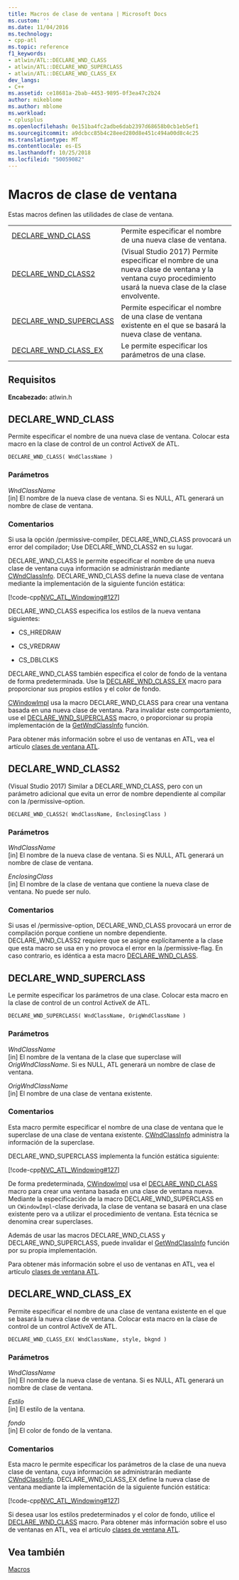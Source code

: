 ```yaml
---
title: Macros de clase de ventana | Microsoft Docs
ms.custom: ''
ms.date: 11/04/2016
ms.technology:
- cpp-atl
ms.topic: reference
f1_keywords:
- atlwin/ATL::DECLARE_WND_CLASS
- atlwin/ATL::DECLARE_WND_SUPERCLASS
- atlwin/ATL::DECLARE_WND_CLASS_EX
dev_langs:
- C++
ms.assetid: ce18681a-2bab-4453-9895-0f3ea47c2b24
author: mikeblome
ms.author: mblome
ms.workload:
- cplusplus
ms.openlocfilehash: 0e151ba4fc2adbe6dab2397d68658b0cb1eb5ef1
ms.sourcegitcommit: a9dcbcc85b4c28eed280d8e451c494a00d8c4c25
ms.translationtype: MT
ms.contentlocale: es-ES
ms.lasthandoff: 10/25/2018
ms.locfileid: "50059082"
---
```

# <a name="window-class-macros"></a>Macros de clase de ventana

Estas macros definen las utilidades de clase de ventana.

|||
|-|-|
|[DECLARE_WND_CLASS](#declare_wnd_class)|Permite especificar el nombre de una nueva clase de ventana.|
|[DECLARE_WND_CLASS2](#declare_wnd_class2)|(Visual Studio 2017) Permite especificar el nombre de una nueva clase de ventana y la ventana cuyo procedimiento usará la nueva clase de la clase envolvente.|
|[DECLARE_WND_SUPERCLASS](#declare_wnd_superclass)|Permite especificar el nombre de una clase de ventana existente en el que se basará la nueva clase de ventana.|
|[DECLARE_WND_CLASS_EX](#declare_wnd_class_ex)|Le permite especificar los parámetros de una clase.|

## <a name="requirements"></a>Requisitos

**Encabezado:** atlwin.h

##  <a name="declare_wnd_class"></a>  DECLARE_WND_CLASS

Permite especificar el nombre de una nueva clase de ventana. Colocar esta macro en la clase de control de un control ActiveX de ATL.

```
DECLARE_WND_CLASS( WndClassName )
```

### <a name="parameters"></a>Parámetros

*WndClassName*<br/>
[in] El nombre de la nueva clase de ventana. Si es NULL, ATL generará un nombre de clase de ventana.

### <a name="remarks"></a>Comentarios

Si usa la opción /permissive-compiler, DECLARE_WND_CLASS provocará un error del compilador; Use DECLARE_WND_CLASS2 en su lugar.

DECLARE_WND_CLASS le permite especificar el nombre de una nueva clase de ventana cuya información se administrarán mediante [CWndClassInfo](cwndclassinfo-class.md). DECLARE_WND_CLASS define la nueva clase de ventana mediante la implementación de la siguiente función estática:

[!code-cpp[NVC_ATL_Windowing#127](../../atl/codesnippet/cpp/window-class-macros_1.cpp)]

DECLARE_WND_CLASS especifica los estilos de la nueva ventana siguientes:

- CS_HREDRAW

- CS_VREDRAW

- CS_DBLCLKS

DECLARE_WND_CLASS también especifica el color de fondo de la ventana de forma predeterminada. Use la [DECLARE_WND_CLASS_EX](#declare_wnd_class_ex) macro para proporcionar sus propios estilos y el color de fondo.

[CWindowImpl](cwindowimpl-class.md) usa la macro DECLARE_WND_CLASS para crear una ventana basada en una nueva clase de ventana. Para invalidar este comportamiento, use el [DECLARE_WND_SUPERCLASS](#declare_wnd_superclass) macro, o proporcionar su propia implementación de la [GetWndClassInfo](cwindowimpl-class.md#getwndclassinfo) función.

Para obtener más información sobre el uso de ventanas en ATL, vea el artículo [clases de ventana ATL](../../atl/atl-window-classes.md).

##  <a name="declare_wnd_class2"></a>  DECLARE_WND_CLASS2

(Visual Studio 2017) Similar a DECLARE_WND_CLASS, pero con un parámetro adicional que evita un error de nombre dependiente al compilar con la /permissive-option.

```
DECLARE_WND_CLASS2( WndClassName, EnclosingClass )
```

### <a name="parameters"></a>Parámetros

*WndClassName*<br/>
[in] El nombre de la nueva clase de ventana. Si es NULL, ATL generará un nombre de clase de ventana.

*EnclosingClass*<br/>
[in] El nombre de la clase de ventana que contiene la nueva clase de ventana. No puede ser nulo.

### <a name="remarks"></a>Comentarios

Si usas el /permissive-option, DECLARE_WND_CLASS provocará un error de compilación porque contiene un nombre dependiente. DECLARE_WND_CLASS2 requiere que se asigne explícitamente a la clase que esta macro se usa en y no provoca el error en la /permissive-flag.
En caso contrario, es idéntica a esta macro [DECLARE_WND_CLASS](#declare_wnd_class).

##  <a name="declare_wnd_superclass"></a>  DECLARE_WND_SUPERCLASS

Le permite especificar los parámetros de una clase. Colocar esta macro en la clase de control de un control ActiveX de ATL.

```
DECLARE_WND_SUPERCLASS( WndClassName, OrigWndClassName )
```

### <a name="parameters"></a>Parámetros

*WndClassName*<br/>
[in] El nombre de la ventana de la clase que superclase will *OrigWndClassName*. Si es NULL, ATL generará un nombre de clase de ventana.

*OrigWndClassName*<br/>
[in] El nombre de una clase de ventana existente.

### <a name="remarks"></a>Comentarios

Esta macro permite especificar el nombre de una clase de ventana que le superclase de una clase de ventana existente. [CWndClassInfo](cwndclassinfo-class.md) administra la información de la superclase.

DECLARE_WND_SUPERCLASS implementa la función estática siguiente:

[!code-cpp[NVC_ATL_Windowing#127](../../atl/codesnippet/cpp/window-class-macros_1.cpp)]

De forma predeterminada, [CWindowImpl](cwindowimpl-class.md) usa el [DECLARE_WND_CLASS](#declare_wnd_class) macro para crear una ventana basada en una clase de ventana nueva. Mediante la especificación de la macro DECLARE_WND_SUPERCLASS en un `CWindowImpl`-clase derivada, la clase de ventana se basará en una clase existente pero va a utilizar el procedimiento de ventana. Esta técnica se denomina crear superclases.

Además de usar las macros DECLARE_WND_CLASS y DECLARE_WND_SUPERCLASS, puede invalidar el [GetWndClassInfo](cwindowimpl-class.md#getwndclassinfo) función por su propia implementación.

Para obtener más información sobre el uso de ventanas en ATL, vea el artículo [clases de ventana ATL](../../atl/atl-window-classes.md).

##  <a name="declare_wnd_class_ex"></a>  DECLARE_WND_CLASS_EX

Permite especificar el nombre de una clase de ventana existente en el que se basará la nueva clase de ventana. Colocar esta macro en la clase de control de un control ActiveX de ATL.

```
DECLARE_WND_CLASS_EX( WndClassName, style, bkgnd )
```

### <a name="parameters"></a>Parámetros

*WndClassName*<br/>
[in] El nombre de la nueva clase de ventana. Si es NULL, ATL generará un nombre de clase de ventana.

*Estilo*<br/>
[in] El estilo de la ventana.

*fondo*<br/>
[in] El color de fondo de la ventana.

### <a name="remarks"></a>Comentarios

Esta macro le permite especificar los parámetros de la clase de una nueva clase de ventana, cuya información se administrarán mediante [CWndClassInfo](cwndclassinfo-class.md). DECLARE_WND_CLASS_EX define la nueva clase de ventana mediante la implementación de la siguiente función estática:

[!code-cpp[NVC_ATL_Windowing#127](../../atl/codesnippet/cpp/window-class-macros_1.cpp)]

Si desea usar los estilos predeterminados y el color de fondo, utilice el [DECLARE_WND_CLASS](#declare_wnd_class) macro. Para obtener más información sobre el uso de ventanas en ATL, vea el artículo [clases de ventana ATL](../../atl/atl-window-classes.md).

## <a name="see-also"></a>Vea también

[Macros](atl-macros.md)

